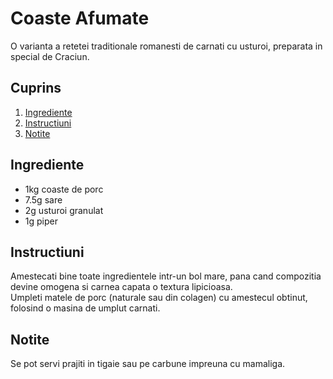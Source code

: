 # Coaste Afumate

O varianta a retetei traditionale romanesti de carnati cu usturoi, preparata in special de Craciun.  

## Cuprins

1. [Ingrediente](#ingrediente)
2. [Instructiuni](#instructiuni)
3. [Notite](#notite)

## Ingrediente

- 1kg coaste de porc
- 7.5g sare
- 2g usturoi granulat
- 1g piper

## Instructiuni

Amestecati bine toate ingredientele intr-un bol mare, pana cand compozitia devine omogena si carnea capata o textura lipicioasa.  
Umpleti matele de porc (naturale sau din colagen) cu amestecul obtinut, folosind o masina de umplut carnati.

## Notite

Se pot servi prajiti in tigaie sau pe carbune impreuna cu mamaliga.

